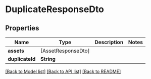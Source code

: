 # DuplicateResponseDto

## Properties
Name | Type | Description | Notes
------------ | ------------- | ------------- | -------------
**assets** | [AssetResponseDto] |  | 
**duplicateId** | **String** |  | 

[[Back to Model list]](../README.md#documentation-for-models) [[Back to API list]](../README.md#documentation-for-api-endpoints) [[Back to README]](../README.md)


